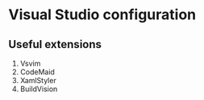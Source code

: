 # Visual Studio configuration

## Useful extensions

1. Vsvim
2. CodeMaid
3. XamlStyler
4. BuildVision
